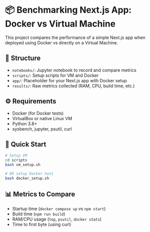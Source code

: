 # 📦 Benchmarking Next.js App: Docker vs Virtual Machine

This project compares the performance of a simple Next.js app when deployed using Docker vs directly on a Virtual Machine.

## 🧱 Structure
- `notebooks/`: Jupyter notebook to record and compare metrics
- `scripts/`: Setup scripts for VM and Docker
- `app/`: Placeholder for your Next.js app with Docker setup
- `results/`: Raw metrics collected (RAM, CPU, build time, etc.)

## ⚙️ Requirements
- Docker (for Docker tests)
- VirtualBox or native Linux VM
- Python 3.8+
- sysbench, jupyter, psutil, curl

## 🚀 Quick Start

```bash
# Setup VM
cd scripts
bash vm_setup.sh

# OR setup Docker host
bash docker_setup.sh
```

## 📊 Metrics to Compare
- Startup time (`docker compose up` vs `npm start`)
- Build time (`npm run build`)
- RAM/CPU usage (`top`, `psutil`, `docker stats`)
- Time to first byte (using curl)
